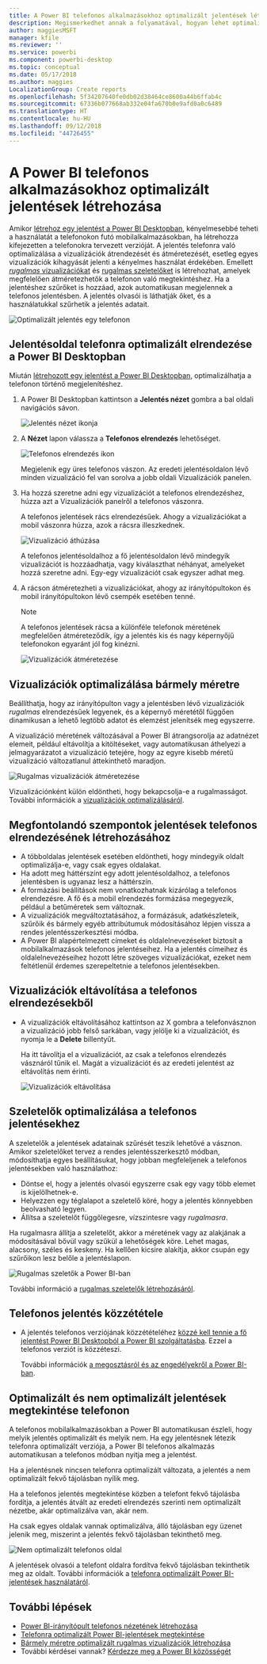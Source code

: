 ```yaml
---
title: A Power BI telefonos alkalmazásokhoz optimalizált jelentések létrehozása
description: Megismerkedhet annak a folyamatával, hogyan lehet optimalizálni a Power BI Desktop jelentésoldalait a Power BI telefonos alkalmazásaihoz.
author: maggiesMSFT
manager: kfile
ms.reviewer: ''
ms.service: powerbi
ms.component: powerbi-desktop
ms.topic: conceptual
ms.date: 05/17/2018
ms.author: maggies
LocalizationGroup: Create reports
ms.openlocfilehash: 5f34207640fe0db02d38464ce8600a44b6ffab4c
ms.sourcegitcommit: 67336b077668ab332e04fa670b0e9afd0a0c6489
ms.translationtype: HT
ms.contentlocale: hu-HU
ms.lasthandoff: 09/12/2018
ms.locfileid: "44726455"
---
```

# <a name="create-reports-optimized-for-the-power-bi-phone-apps"></a>A Power BI telefonos alkalmazásokhoz optimalizált jelentések létrehozása
Amikor [létrehoz egy jelentést a Power BI Desktopban](desktop-report-view.md), kényelmesebbé teheti a használatát a telefonokon futó mobilalkalmazásokban, ha létrehozza kifejezetten a telefonokra tervezett verzióját. A jelentés telefonra való optimalizálása a vizualizációk átrendezését és átméretezését, esetleg egyes vizualizációk kihagyását jelenti a kényelmes használat érdekében. Emellett [*rugalmas* vizualizációkat](#optimize-a-visual-for-any-size) és [rugalmas szeletelőket](#enhance-slicers-to-to-work-well-in-phone-reports) is létrehozhat, amelyek megfelelően átméretezhetők a telefonon való megtekintéshez. Ha a jelentéshez szűrőket is hozzáad, azok automatikusan megjelennek a telefonos jelentésben. A jelentés olvasói is láthatják őket, és a használatukkal szűrhetik a jelentés adatait.

![Optimalizált jelentés egy telefonon](media/desktop-create-phone-report/desktop-create-phone-report-1.png)

## <a name="lay-out-a-report-page-for-the-phone-in-power-bi-desktop"></a>Jelentésoldal telefonra optimalizált elrendezése a Power BI Desktopban
Miután [létrehozott egy jelentést a Power BI Desktopban](desktop-report-view.md), optimalizálhatja a telefonon történő megjelenítéshez.

1. A Power BI Desktopban kattintson a **Jelentés nézet** gombra a bal oldali navigációs sávon.
   
    ![Jelentés nézet ikonja](media/desktop-create-phone-report/desktop-create-phone-report-2.png)
2. A **Nézet** lapon válassza a **Telefonos elrendezés** lehetőséget.  
   
    ![Telefonos elrendezés ikon](media/desktop-create-phone-report/desktop-create-phone-report-3.png)
   
    Megjelenik egy üres telefonos vászon. Az eredeti jelentésoldalon lévő minden vizualizáció fel van sorolva a jobb oldali Vizualizációk panelen.
3. Ha hozzá szeretne adni egy vizualizációt a telefonos elrendezéshez, húzza azt a Vizualizációk panelről a telefonos vászonra.
   
    A telefonos jelentések rács elrendezésűek. Ahogy a vizualizációkat a mobil vászonra húzza, azok a rácsra illeszkednek.
   
    ![Vizualizáció áthúzása](media/desktop-create-phone-report/desktop-create-phone-report-4.gif)
   
    A telefonos jelentésoldalhoz a fő jelentésoldalon lévő mindegyik vizualizációt is hozzáadhatja, vagy kiválaszthat néhányat, amelyeket hozzá szeretne adni. Egy-egy vizualizációt csak egyszer adhat meg.
4. A rácson átméretezheti a vizualizációkat, ahogy az irányítópultokon és mobil irányítópultokon lévő csempék esetében tenné.
   
   > [!NOTE]
   > A telefonos jelentések rácsa a különféle telefonok méretének megfelelően átméreteződik, így a jelentés kis és nagy képernyőjű telefonokon egyaránt jól fog kinézni.
   > 
   > 
   
   ![Vizualizációk átméretezése](media/desktop-create-phone-report/desktop-create-phone-report-5.gif)

## <a name="optimize-a-visual-for-any-size"></a>Vizualizációk optimalizálása bármely méretre
Beállíthatja, hogy az irányítópulton vagy a jelentésben lévő vizualizációk *rugalmas* elrendezésűek legyenek, és a képernyő méretétől függően dinamikusan a lehető legtöbb adatot és elemzést jelenítsék meg egyszerre. 

A vizualizáció méretének változásával a Power BI átrangsorolja az adatnézet elemeit, például eltávolítja a kitöltéseket, vagy automatikusan áthelyezi a jelmagyarázatot a vizualizáció tetejére, hogy az egyre kisebb méretű vizualizáció változatlanul áttekinthető maradjon.

![Rugalmas vizualizációk átméretezése](media/desktop-create-phone-report/desktop-create-phone-report-6.gif)

Vizualizációnként külön eldöntheti, hogy bekapcsolja-e a rugalmasságot. További információk a [vizualizációk optimalizálásáról](visuals/desktop-create-responsive-visuals.md).

## <a name="considerations-when-creating-phone-report-layouts"></a>Megfontolandó szempontok jelentések telefonos elrendezésének létrehozásához
* A többoldalas jelentések esetében eldöntheti, hogy mindegyik oldalt optimalizálja-e, vagy csak egyes oldalakat. 
* Ha adott meg háttérszínt egy adott jelentésoldalhoz, a telefonos jelentésben is ugyanaz lesz a háttérszín.
* A formázási beállítások nem vonatkozhatnak kizárólag a telefonos elrendezésre. A fő és a mobil elrendezés formázása megegyezik, például a betűméretek sem változnak.
* A vizualizációk megváltoztatásához, a formázásuk, adatkészleteik, szűrőik és bármely egyéb attribútumuk módosításához lépjen vissza a rendes jelentésszerkesztési módba.
* A Power BI alapértelmezett címeket és oldalelnevezéseket biztosít a mobilalkalmazások telefonos jelentéseihez. Ha a jelentés címeihez és oldalelnevezéseihez hozott létre szöveges vizualizációkat, ezeket nem feltétlenül érdemes szerepeltetnie a telefonos jelentésekben.     

## <a name="remove-a-visual-from-the-phone-layout"></a>Vizualizációk eltávolítása a telefonos elrendezésekből
* A vizualizációk eltávolításához kattintson az X gombra a telefonvásznon a vizualizáció jobb felső sarkában, vagy jelölje ki a vizualizációt, és nyomja le a **Delete** billentyűt.
  
   Ha itt távolítja el a vizualizációt, az csak a telefonos elrendezés vásznáról tűnik el. Magát a vizualizációt és az eredeti jelentést az eltávolítás nem érinti.
  
   ![Vizualizációk eltávolítása](media/desktop-create-phone-report/desktop-create-phone-report-7.gif)

## <a name="enhance-slicers-to-work-well-in-phone-reports"></a>Szeletelők optimalizálása a telefonos jelentésekhez
A szeletelők a jelentések adatainak szűrését teszik lehetővé a vásznon. Amikor szeletelőket tervez a rendes jelentésszerkesztő módban, módosíthatja egyes beállításukat, hogy jobban megfeleljenek a telefonos jelentésekben való használathoz:

* Döntse el, hogy a jelentés olvasói egyszerre csak egy vagy több elemet is kijelölhetnek-e.
* Helyezzen egy téglalapot a szeletelő köré, hogy a jelentés könnyebben beolvasható legyen.
* Állítsa a szeletelőt függőlegesre, vízszintesre vagy *rugalmasra*. 

Ha rugalmasra állítja a szeletelőt, akkor a méretének vagy az alakjának a módosításával bővül vagy szűkül a lehetőségek köre. Lehet magas, alacsony, széles és keskeny. Ha kellően kicsire alakítja, akkor csupán egy szűrőikon lesz belőle a jelentéslapon. 

![Rugalmas szeletők a Power BI-ban](media/desktop-create-phone-report/desktop-create-phone-report-8.png)

További információ a [rugalmas szeletelők létrehozásáról](power-bi-slicer-filter-responsive.md).

## <a name="publish-a-phone-report"></a>Telefonos jelentés közzététele
* A jelentés telefonos verziójának közzétételéhez [közzé kell tennie a fő jelentést Power BI Desktopból a Power BI szolgáltatásba](desktop-upload-desktop-files.md). Ezzel a telefonos verziót is közzéteszi.
  
    További információk [a megosztásról és az engedélyekről a Power BI-ban](service-how-to-collaborate-distribute-dashboards-reports.md).

## <a name="view-optimized-and-unoptimized-reports-on-a-phone"></a>Optimalizált és nem optimalizált jelentések megtekintése telefonon
A telefonos mobilalkalmazásokban a Power BI automatikusan észleli, hogy melyik jelentés optimalizált és melyik nem. Ha egy jelentésnek létezik telefonra optimalizált verziója, a Power BI telefonos alkalmazás automatikusan a telefonos módban nyitja meg a jelentést.

Ha a jelentésnek nincsen telefonra optimalizált változata, a jelentés a nem optimalizált fekvő tájolásban nyílik meg.  

Ha a telefonos jelentés megtekintése közben a telefont fekvő tájolásba fordítja, a jelentés átvált az eredeti elrendezés szerinti nem optimalizált nézetbe, akár optimalizálva van, akár nem.

Ha csak egyes oldalak vannak optimalizálva, álló tájolásban egy üzenet jelenik meg, miszerint a jelentés fekvő tájolásban tekinthető meg.

![Nem optimalizált telefonos oldal](media/desktop-create-phone-report/desktop-create-phone-report-9.png)

A jelentések olvasói a telefont oldalra fordítva fekvő tájolásban tekinthetik meg az oldalt. További információk a [telefonra optimalizált Power BI-jelentések használatáról](consumer/mobile/mobile-apps-view-phone-report.md).

## <a name="next-steps"></a>További lépések
* [Power BI-irányítópult telefonos nézetének létrehozása](service-create-dashboard-mobile-phone-view.md)
* [Telefonra optimalizált Power BI-jelentések megtekintése](consumer/mobile/mobile-apps-view-phone-report.md)
* [Bármely méretre optimalizált rugalmas vizualizációk létrehozása](visuals/desktop-create-responsive-visuals.md)
* További kérdései vannak? [Kérdezze meg a Power BI közösségét](http://community.powerbi.com/)

